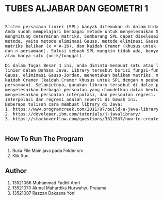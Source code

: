 # TUBES ALJABAR DAN GEOMETRI 1

<pre>

Sistem persamaan linier (SPL) banyak ditemukan di dalam bidang sains dan rekayasa.
Anda sudah mempelajari berbagai metode untuk menyelesaikan SPL, termasuk
menghitung determinan matriks. Sembarang SPL dapat diselesaikan dengan beberapa
metode, yaitu metode eliminasi Gauss, metode eliminasi Gauss-Jordan, metode
matriks balikan (x = A-1b), dan kaidah Cramer (khusus untuk SPL dengan n peubah
dan n persamaan). Solusi sebuah SPL mungkin tidak ada, banyak (tidak berhingga),
atau hanya satu (unik/tunggal).

Di dalam Tugas Besar 1 ini, anda diminta membuat satu atau lebih library aljabar
linier dalam Bahasa Java. Library tersebut berisi fungsi-fungsi seperti eliminasi
Gauss, eliminasi Gauss-Jordan, menentukan balikan matriks, menghitung determinan,
kaidah Cramer (kaidah Cramer khusus untuk SPL dengan n peubah dan n
persamaan). Selanjutnya, gunakan library tersebut di dalam program Java untuk
menyelesaikan berbagai persoalan yang dimodelkan dalam bentuk SPL,
menyelesaikan persoalan interpolasi, dan persoalan regresi. Penjelasan tentang
interpolasi dan regresi adalah seperti di bawah ini.
Beberapa tulisan cara membuat library di Java:
1. https://www.programcreek.com/2011/07/build-a-java-library-for-yourself/
2. https://developer.ibm.com/tutorials/j-javalibrary/
3. https://stackoverflow.com/questions/3612567/how-to-create-my-own-java-libraryapi

</pre>

## How To Run The Program
1. Buka File Main.java pada Folder src 
2. Klik Run

## Author
1. 13521066 Muhammad Fadhil Amri
2. 13521070 Akmal Mahardika Nurwahyu Pratama
3. 13521087 Razzan Daksana Yoni